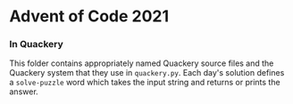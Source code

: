 # Advent of Code 2021
### In Quackery

This folder contains appropriately named Quackery source files and the Quackery system that they use in `quackery.py`.
Each day's solution defines a `solve-puzzle` word which takes the input string and returns or prints the answer.